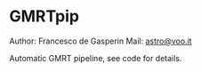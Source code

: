 GMRTpip
=======

Author: Francesco de Gasperin
Mail: astro@voo.it

Automatic GMRT pipeline, see code for details.

